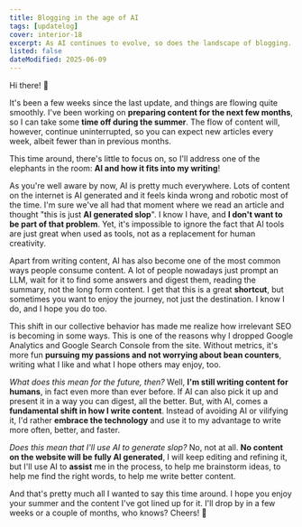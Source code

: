 ```yaml
---
title: Blogging in the age of AI
tags: [updatelog]
cover: interior-18
excerpt: As AI continues to evolve, so does the landscape of blogging. How is 30 seconds of code adapting to these changes?
listed: false
dateModified: 2025-06-09
---
```


Hi there! <span class="wave">👋</span>

It's been a few weeks since the last update, and things are flowing quite smoothly. I've been working on **preparing content for the next few months**, so I can take some **time off during the summer**. The flow of content will, however, continue uninterrupted, so you can expect new articles every week, albeit fewer than in previous months.

This time around, there's little to focus on, so I'll address one of the elephants in the room: **AI and how it fits into my writing**!

As you're well aware by now, AI is pretty much everywhere. Lots of content on the internet is AI generated and it feels kinda wrong and robotic most of the time. I'm sure we've all had that moment where we read an article and thought "this is just **AI generated slop**". I know I have, and **I don't want to be part of that problem**. Yet, it's impossible to ignore the fact that AI tools are just great when used as tools, not as a replacement for human creativity.

Apart from writing content, AI has also become one of the most common ways people consume content. A lot of people nowadays just prompt an LLM, wait for it to find some answers and digest them, reading the summary, not the long form content. I get that this is a great **shortcut**, but sometimes you want to enjoy the journey, not just the destination. I know I do, and I hope you do too.

This shift in our collective behavior has made me realize how irrelevant SEO is becoming in some ways. This is one of the reasons why I dropped Google Analytics and Google Search Console from the site. Without metrics, it's more fun **pursuing my passions and not worrying about bean counters**, writing what I like and what I hope others may enjoy, too.

_What does this mean for the future, then?_ Well, **I'm still writing content for humans**, in fact even more than ever before. If AI can also pick it up and present it in a way you can digest, all the better. But, with AI, comes a **fundamental shift in how I write content**. Instead of avoiding AI or vilifying it, I'd rather **embrace the technology** and use it to my advantage to write more often, better, and faster.

_Does this mean that I'll use AI to generate slop?_ No, not at all. **No content on the website will be fully AI generated**, I will keep editing and refining it, but I'll use AI to **assist** me in the process, to help me brainstorm ideas, to help me find the right words, to help me write better content.

And that's pretty much all I wanted to say this time around. I hope you enjoy your summer and the content I've got lined up for it. I'll drop by in a few weeks or a couple of months, who knows? Cheers! 🍻
